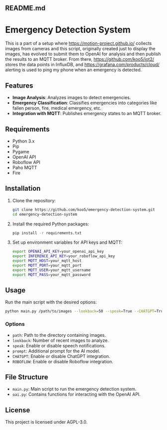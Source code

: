 ## README.md

# Emergency Detection System

This is a part of a setup where https://motion-project.github.io/ collects images from cameras and this script, originally created just to display the images, has evolved to submit them to OpenAI for analysis and then publish the results to an MQTT broker. From there, https://github.com/koo5/iot2/ stores the data points in InfluxDB, and https://grafana.com/products/cloud/ alerting is used to ping my phone when an emergency is detected.

## Features

- **Image Analysis**: Analyzes images to detect emergencies.
- **Emergency Classification**: Classifies emergencies into categories like fallen person, fire, medical emergency, etc.
- **Integration with MQTT**: Publishes emergency states to an MQTT broker.

## Requirements

- Python 3.x
- Pip
- Pygame
- OpenAI API
- Roboflow API
- Paho MQTT
- Fire

## Installation

1. Clone the repository:
    ```sh
    git clone https://github.com/koo5/emergency-detection-system.git
    cd emergency-detection-system
    ```

2. Install the required Python packages:
    ```sh
    pip install -r requirements.txt
    ```

3. Set up environment variables for API keys and MQTT:
    ```sh
    export OPENAI_API_KEY=your_openai_api_key
    export INFERENCE_API_KEY=your_roboflow_api_key
    export MQTT_HOST=your_mqtt_host
    export MQTT_PORT=your_mqtt_port
    export MQTT_USER=your_mqtt_username
    export MQTT_PASS=your_mqtt_password
    ```

## Usage

Run the main script with the desired options:
```sh
python main.py /path/to/images --lookback=50 --speak=True --CHATGPT=True
```

### Options

- `path`: Path to the directory containing images.
- `lookback`: Number of recent images to analyze.
- `speak`: Enable or disable speech notifications.
- `prompt`: Additional prompt for the AI model.
- `CHATGPT`: Enable or disable ChatGPT integration.
- `ROBOFLOW`: Enable or disable Roboflow integration.


## File Structure

- `main.py`: Main script to run the emergency detection system.
- `oai.py`: Contains functions for interacting with the OpenAI API.


## License

This project is licensed under AGPL-3.0.
